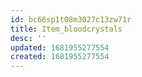 ```yaml
---
id: bc66sp1t08m3027c13zw71r
title: Item_bloodcrystals
desc: ''
updated: 1681955277554
created: 1681955277554
---
```

